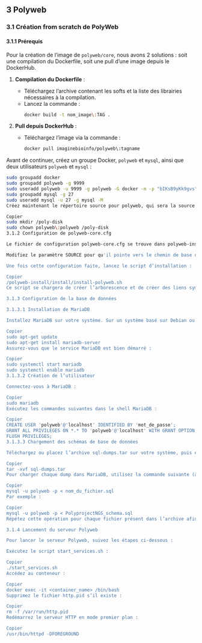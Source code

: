 ## 3 Polyweb

### 3.1 Création from scratch de PolyWeb

#### 3.1.1 Prérequis

Pour la création de l’image de `polyweb/core`, nous avons 2 solutions : soit une compilation du Dockerfile, soit une pull d’une image depuis le DockerHub.

1. **Compilation du Dockerfile** :
    - Téléchargez l’archive contenant les softs et la liste des librairies nécessaires à la compilation.
    - Lancez la commande :
      ```sh
      docker build -t nom_image\:TAG .
      ```

2. **Pull depuis DockerHub** :
    - Téléchargez l’image via la commande :
      ```sh
      docker pull imaginebioinfo/polyweb\:tagname
      ```

Avant de continuer, créez un groupe Docker, `polyweb` et `mysql`, ainsi que deux utilisateurs `polyweb` et `mysql` :
```sh
sudo groupadd docker
sudo groupadd polyweb -g 9999
sudo useradd polyweb -u 9999 -g polyweb -G docker -m -p "bIKsB9yKk9gvs" -s "/bin/bash"
sudo groupadd mysql -g 27
sudo useradd mysql -u 27 -g mysql -M
Créez maintenant le répertoire source pour polyweb, qui sera la source de toute l’installation :

Copier
sudo mkdir /poly-disk
sudo chown polyweb\:polyweb /poly-disk
3.1.2 Configuration de polyweb-core.cfg

Le fichier de configuration polyweb-core.cfg se trouve dans polyweb-install/conf/polyweb-core.cfg.

Modifiez le paramètre SOURCE pour qu'il pointe vers le chemin de base de poly-disk : SOURCE/poly-disk.

Une fois cette configuration faite, lancez le script d’installation :

Copier
/polyweb-install/install/install-polyweb.sh
Ce script se chargera de créer l’arborescence et de créer des liens symboliques.

3.1.3 Configuration de la base de données

3.1.3.1 Installation de MariaDB

Installez MariaDB sur votre système. Sur un système basé sur Debian ou Ubuntu, utilisez les commandes suivantes :

Copier
sudo apt-get update
sudo apt-get install mariadb-server
Assurez-vous que le service MariaDB est bien démarré :

Copier
sudo systemctl start mariadb
sudo systemctl enable mariadb
3.1.3.2 Création de l’utilisateur

Connectez-vous à MariaDB :

Copier
sudo mariadb
Exécutez les commandes suivantes dans le shell MariaDB :

Copier
CREATE USER 'polyweb'@'localhost' IDENTIFIED BY 'mot_de_passe';
GRANT ALL PRIVILEGES ON *.* TO 'polyweb'@'localhost' WITH GRANT OPTION;
FLUSH PRIVILEGES;
3.1.3.3 Chargement des schémas de base de données

Téléchargez ou placez l’archive sql-dumps.tar sur votre système, puis extrayez le contenu :

Copier
tar -xvf sql-dumps.tar
Pour charger chaque dump dans MariaDB, utilisez la commande suivante (à adapter selon le nom de vos fichiers SQL) :

Copier
mysql -u polyweb -p < nom_du_fichier.sql
Par exemple :

Copier
mysql -u polyweb -p < PolyprojectNGS_schema.sql
Répétez cette opération pour chaque fichier présent dans l’archive afin de charger tous les schémas nécessaires.

3.1.4 Lancement du serveur Polyweb

Pour lancer le serveur Polyweb, suivez les étapes ci-dessous :

Exécutez le script start_services.sh :

Copier
./start_services.sh
Accédez au conteneur :

Copier
docker exec -it <container_name> /bin/bash
Supprimez le fichier http.pid s’il existe :

Copier
rm -f /var/run/http.pid
Redémarrez le serveur HTTP en mode premier plan :

Copier
/usr/bin/httpd -DFOREGROUND
